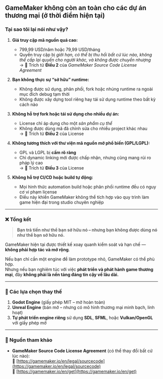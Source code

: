 ## GameMaker không còn an toàn cho các dự án thương mại (ở thời điểm hiện tại)

### Tại sao tôi lại nói như vậy?

1. **Giá truy cập mã nguồn quá cao:**
   - 799,99 USD/năm hoặc 79,99 USD/tháng
   - Quyền truy cập bị *giới hạn, có thể bị thu hồi bất cứ lúc nào, không thể cấp lại quyền cho người khác, và không được chuyển nhượng*  
   → 📌 Trích từ **Điều 2** của *GameMaker Source Code License Agreement*

2. **Bạn không thực sự “sở hữu” runtime:**
   - Không được sử dụng, phân phối, fork hoặc nhúng runtime ra ngoài mục đích debug tạm thời
   - Không được xây dựng tool riêng hay tái sử dụng runtime theo bất kỳ cách nào

3. **Không hỗ trợ fork hoặc tái sử dụng cho nhiều dự án:**
   - License chỉ áp dụng cho một *sản phẩm cụ thể*
   - Không được dùng mã đã chỉnh sửa cho nhiều project khác nhau  
   → 📌 Trích từ **Điều 2** của License

4. **Không tương thích với thư viện mã nguồn mở phổ biến (GPL/LGPL):**
   - GPL và LGPL bị **cấm rõ ràng**
   - Chỉ dynamic linking mới được chấp nhận, nhưng cũng mang rủi ro pháp lý cao  
   → 📌 Trích từ **Điều 3** của License

5. **Không hỗ trợ CI/CD hoặc build tự động:**
   - Mọi hình thức automation build hoặc phân phối runtime đều có nguy cơ vi phạm license
   - Điều này khiến GameMaker không thể tích hợp vào quy trình làm game hiện đại trong studio chuyên nghiệp

---

### ❌ Tổng kết

> **Bạn trả tiền như thể bạn sở hữu nó – nhưng bạn không được dùng nó như thể bạn sở hữu nó.**

GameMaker hiện tại được thiết kế xoay quanh kiểm soát và hạn chế — **không phải hợp tác và mở rộng**.

Nếu bạn chỉ cần một engine để làm prototype nhỏ, GameMaker có thể phù hợp.  
Nhưng nếu bạn nghiêm túc với việc **phát triển và phát hành game thương mại**, đây **không phải là nền tảng đáng tin cậy về lâu dài.**

---

### 🔁 Các lựa chọn thay thế

1. **Godot Engine** (giấy phép MIT – mở hoàn toàn)
2. **Unreal Engine** (bán mở – nhưng có mô hình thương mại minh bạch, linh hoạt)
3. **Tự phát triển engine riêng** sử dụng **SDL**, **SFML**, hoặc **Vulkan/OpenGL** với giấy phép mở

---

### 📄 Nguồn tham khảo

- **GameMaker Source Code License Agreement** (có thể thay đổi bất cứ lúc nào):  
  🔗 [https://gamemaker.io/en/legal/sourcecode](https://gamemaker.io/en/legal/sourcecode)<br>
  🔗 [https://gamemaker.io/en/get](https://gamemaker.io/en/get)
